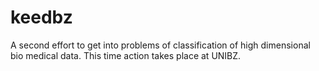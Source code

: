 keedbz
======

A second effort to get into problems of classification of high dimensional bio medical data. This time action takes place at UNIBZ.